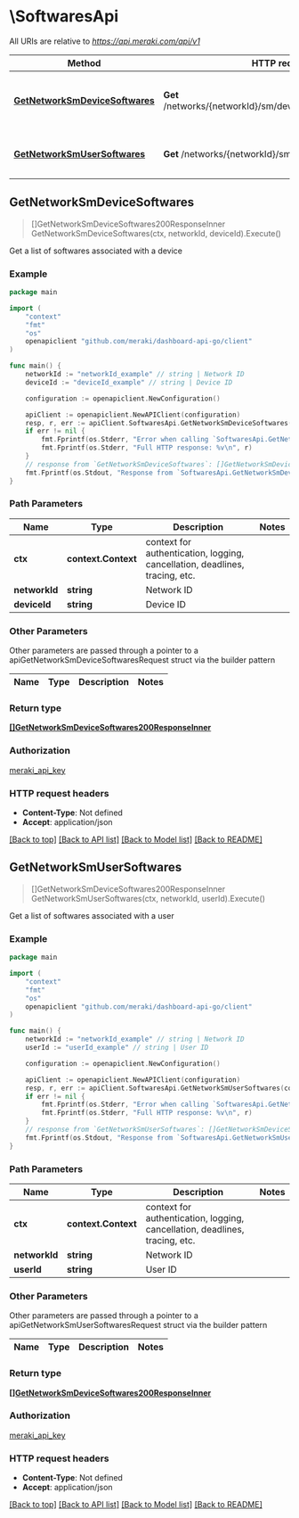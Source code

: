 # \SoftwaresApi

All URIs are relative to *https://api.meraki.com/api/v1*

Method | HTTP request | Description
------------- | ------------- | -------------
[**GetNetworkSmDeviceSoftwares**](SoftwaresApi.md#GetNetworkSmDeviceSoftwares) | **Get** /networks/{networkId}/sm/devices/{deviceId}/softwares | Get a list of softwares associated with a device
[**GetNetworkSmUserSoftwares**](SoftwaresApi.md#GetNetworkSmUserSoftwares) | **Get** /networks/{networkId}/sm/users/{userId}/softwares | Get a list of softwares associated with a user



## GetNetworkSmDeviceSoftwares

> []GetNetworkSmDeviceSoftwares200ResponseInner GetNetworkSmDeviceSoftwares(ctx, networkId, deviceId).Execute()

Get a list of softwares associated with a device



### Example

```go
package main

import (
    "context"
    "fmt"
    "os"
    openapiclient "github.com/meraki/dashboard-api-go/client"
)

func main() {
    networkId := "networkId_example" // string | Network ID
    deviceId := "deviceId_example" // string | Device ID

    configuration := openapiclient.NewConfiguration()

    apiClient := openapiclient.NewAPIClient(configuration)
    resp, r, err := apiClient.SoftwaresApi.GetNetworkSmDeviceSoftwares(context.Background(), networkId, deviceId).Execute()
    if err != nil {
        fmt.Fprintf(os.Stderr, "Error when calling `SoftwaresApi.GetNetworkSmDeviceSoftwares``: %v\n", err)
        fmt.Fprintf(os.Stderr, "Full HTTP response: %v\n", r)
    }
    // response from `GetNetworkSmDeviceSoftwares`: []GetNetworkSmDeviceSoftwares200ResponseInner
    fmt.Fprintf(os.Stdout, "Response from `SoftwaresApi.GetNetworkSmDeviceSoftwares`: %v\n", resp)
}
```

### Path Parameters


Name | Type | Description  | Notes
------------- | ------------- | ------------- | -------------
**ctx** | **context.Context** | context for authentication, logging, cancellation, deadlines, tracing, etc.
**networkId** | **string** | Network ID | 
**deviceId** | **string** | Device ID | 

### Other Parameters

Other parameters are passed through a pointer to a apiGetNetworkSmDeviceSoftwaresRequest struct via the builder pattern


Name | Type | Description  | Notes
------------- | ------------- | ------------- | -------------



### Return type

[**[]GetNetworkSmDeviceSoftwares200ResponseInner**](GetNetworkSmDeviceSoftwares200ResponseInner.md)

### Authorization

[meraki_api_key](../README.md#meraki_api_key)

### HTTP request headers

- **Content-Type**: Not defined
- **Accept**: application/json

[[Back to top]](#) [[Back to API list]](../README.md#documentation-for-api-endpoints)
[[Back to Model list]](../README.md#documentation-for-models)
[[Back to README]](../README.md)


## GetNetworkSmUserSoftwares

> []GetNetworkSmDeviceSoftwares200ResponseInner GetNetworkSmUserSoftwares(ctx, networkId, userId).Execute()

Get a list of softwares associated with a user



### Example

```go
package main

import (
    "context"
    "fmt"
    "os"
    openapiclient "github.com/meraki/dashboard-api-go/client"
)

func main() {
    networkId := "networkId_example" // string | Network ID
    userId := "userId_example" // string | User ID

    configuration := openapiclient.NewConfiguration()

    apiClient := openapiclient.NewAPIClient(configuration)
    resp, r, err := apiClient.SoftwaresApi.GetNetworkSmUserSoftwares(context.Background(), networkId, userId).Execute()
    if err != nil {
        fmt.Fprintf(os.Stderr, "Error when calling `SoftwaresApi.GetNetworkSmUserSoftwares``: %v\n", err)
        fmt.Fprintf(os.Stderr, "Full HTTP response: %v\n", r)
    }
    // response from `GetNetworkSmUserSoftwares`: []GetNetworkSmDeviceSoftwares200ResponseInner
    fmt.Fprintf(os.Stdout, "Response from `SoftwaresApi.GetNetworkSmUserSoftwares`: %v\n", resp)
}
```

### Path Parameters


Name | Type | Description  | Notes
------------- | ------------- | ------------- | -------------
**ctx** | **context.Context** | context for authentication, logging, cancellation, deadlines, tracing, etc.
**networkId** | **string** | Network ID | 
**userId** | **string** | User ID | 

### Other Parameters

Other parameters are passed through a pointer to a apiGetNetworkSmUserSoftwaresRequest struct via the builder pattern


Name | Type | Description  | Notes
------------- | ------------- | ------------- | -------------



### Return type

[**[]GetNetworkSmDeviceSoftwares200ResponseInner**](GetNetworkSmDeviceSoftwares200ResponseInner.md)

### Authorization

[meraki_api_key](../README.md#meraki_api_key)

### HTTP request headers

- **Content-Type**: Not defined
- **Accept**: application/json

[[Back to top]](#) [[Back to API list]](../README.md#documentation-for-api-endpoints)
[[Back to Model list]](../README.md#documentation-for-models)
[[Back to README]](../README.md)

